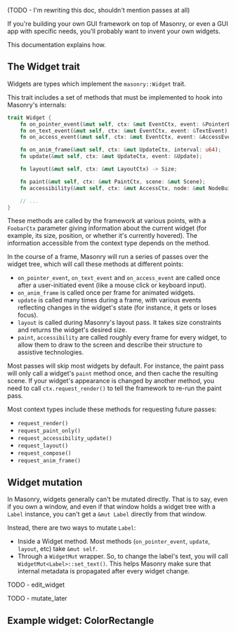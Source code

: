 (TODO - I'm rewriting this doc, shouldn't mention passes at all)

If you're building your own GUI framework on top of Masonry, or even a GUI app with specific needs, you'll probably want to invent your own widgets.

This documentation explains how.


## The Widget trait

Widgets are types which implement the `masonry::Widget` trait.

This trait includes a set of methods that must be implemented to hook into Masonry's internals:

```rust
trait Widget {
    fn on_pointer_event(&mut self, ctx: &mut EventCtx, event: &PointerEvent);
    fn on_text_event(&mut self, ctx: &mut EventCtx, event: &TextEvent);
    fn on_access_event(&mut self, ctx: &mut EventCtx, event: &AccessEvent);

    fn on_anim_frame(&mut self, ctx: &mut UpdateCtx, interval: u64);
    fn update(&mut self, ctx: &mut UpdateCtx, event: &Update);

    fn layout(&mut self, ctx: &mut LayoutCtx) -> Size;

    fn paint(&mut self, ctx: &mut PaintCtx, scene: &mut Scene);
    fn accessibility(&mut self, ctx: &mut AccessCtx, node: &mut NodeBuilder);

    // ...
}
```

These methods are called by the framework at various points, with a `FoobarCtx` parameter giving information about the current widget (for example, its size, position, or whether it's currently hovered).
The information accessible from the context type depends on the method.

In the course of a frame, Masonry will run a series of passes over the widget tree, which will call these methods at different points:

- `on_pointer_event`, `on_text_event` and `on_access_event` are called once after a user-initiated event (like a mouse click or keyboard input).
- `on_anim_frame` is called once per frame for animated widgets.
- `update` is called many times during a frame, with various events reflecting changes in the widget's state (for instance, it gets or loses focus).
- `layout` is called during Masonry's layout pass. It takes size constraints and returns the widget's desired size.
- `paint`, `accessibility` are called roughly every frame for every widget, to allow them to draw to the screen and describe their structure to assistive technologies.

Most passes will skip most widgets by default.
For instance, the paint pass will only call a widget's `paint` method once, and then cache the resulting scene.
If your widget's appearance is changed by another method, you need to call `ctx.request_render()` to tell the framework to re-run the paint pass.

Most context types include these methods for requesting future passes:

- `request_render()`
- `request_paint_only()`
- `request_accessibility_update()`
- `request_layout()`
- `request_compose()`
- `request_anim_frame()`


## Widget mutation

In Masonry, widgets generally can't be mutated directly.
That is to say, even if you own a window, and even if that window holds a widget tree with a `Label` instance, you can't get a `&mut Label` directly from that window.

Instead, there are two ways to mutate `Label`:

- Inside a Widget method. Most methods (`on_pointer_event`, `update`, `layout`, etc) take `&mut self`.
- Through a `WidgetMut` wrapper. So, to change the label's text, you will call `WidgetMut<Label>::set_text()`. This helps Masonry make sure that internal metadata is propagated after every widget change.

TODO - edit_widget

TODO - mutate_later


## Example widget: ColorRectangle
